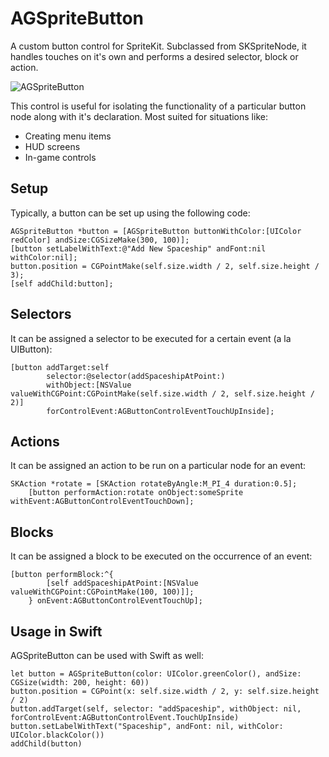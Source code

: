 <h1>AGSpriteButton</h1>

A custom button control for SpriteKit. Subclassed from SKSpriteNode, it handles touches on it's own and performs a desired selector, block or action. 

![AGSpriteButton](https://github.com/akashgupta88/AGSpriteButton/blob/master/AGSpriteButton.gif?raw=true)

This control is useful for isolating the functionality of a particular button node along with it's declaration. Most suited for situations like:

<ul>
<li>Creating menu items</li>
<li>HUD screens</li>
<li>In-game controls</li>
</ul>

<h2>Setup</h2>

Typically, a button can be set up using the following code:

    AGSpriteButton *button = [AGSpriteButton buttonWithColor:[UIColor redColor] andSize:CGSizeMake(300, 100)];
    [button setLabelWithText:@"Add New Spaceship" andFont:nil withColor:nil];
    button.position = CGPointMake(self.size.width / 2, self.size.height / 3);
    [self addChild:button];

<h2>Selectors</h2>

It can be assigned a selector to be executed for a certain event (a la UIButton):
    
    [button addTarget:self 
            selector:@selector(addSpaceshipAtPoint:) 
            withObject:[NSValue valueWithCGPoint:CGPointMake(self.size.width / 2, self.size.height / 2)]         
            forControlEvent:AGButtonControlEventTouchUpInside];
            

<h2>Actions</h2>

It can be assigned an action to be run on a particular node for an event:

    SKAction *rotate = [SKAction rotateByAngle:M_PI_4 duration:0.5];
        [button performAction:rotate onObject:someSprite withEvent:AGButtonControlEventTouchDown];

<h2>Blocks</h2>

It can be assigned a block to be executed on the occurrence of an event:

    [button performBlock:^{
            [self addSpaceshipAtPoint:[NSValue valueWithCGPoint:CGPointMake(100, 100)]];
        } onEvent:AGButtonControlEventTouchUp];

<h2>Usage in Swift</h2>

AGSpriteButton can be used with Swift as well:

    let button = AGSpriteButton(color: UIColor.greenColor(), andSize: CGSize(width: 200, height: 60))
    button.position = CGPoint(x: self.size.width / 2, y: self.size.height / 2)
    button.addTarget(self, selector: "addSpaceship", withObject: nil, forControlEvent:AGButtonControlEvent.TouchUpInside)
    button.setLabelWithText("Spaceship", andFont: nil, withColor: UIColor.blackColor())
    addChild(button)

    


